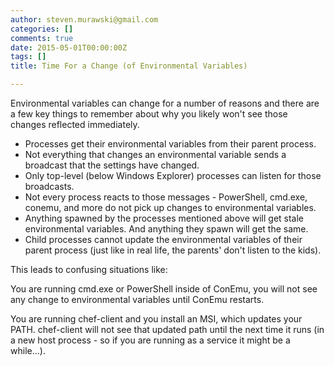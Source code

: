 ```yaml
---
author: steven.murawski@gmail.com
categories: []
comments: true
date: 2015-05-01T00:00:00Z
tags: []
title: Time For a Change (of Environmental Variables)

---
```


Environmental variables can change for a number of reasons and there are a few key things to remember about why you likely won't see those changes reflected immediately.




*   Processes get their environmental variables from their parent process.
*   Not everything that changes an environmental variable sends a broadcast that the settings have changed.
*   Only top-level (below Windows Explorer) processes can listen for those broadcasts.
*   Not every process reacts to those messages - PowerShell, cmd.exe, conemu, and more do not pick up changes to environmental variables.
*   Anything spawned by the processes mentioned above will get stale environmental variables.  And anything they spawn will get the same.
*   Child processes cannot update the environmental variables of their parent process (just like in real life, the parents' don't listen to the kids).



This leads to confusing situations like:




You are running cmd.exe or PowerShell inside of ConEmu, you will not see any change to environmental variables until ConEmu restarts.




You are running chef-client and you install an MSI, which updates your PATH.  chef-client will not see that updated path until the next time it runs (in a new host process - so if you are running as a service it might be a while...).

